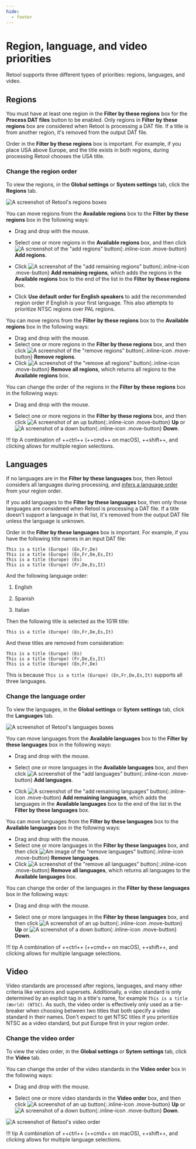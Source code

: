 ```yaml
---
hide:
  - footer
---
```


# Region, language, and video priorities

Retool supports three different types of priorities: regions, languages, and video.

## Regions

You must have at least one region in the **Filter by these regions** box for the
**Process DAT files** button to be enabled. Only regions in **Filter by these regions**
box are considered when Retool is processing a DAT file. If a title is from another
region, it's removed from the output DAT file.

Order in the **Filter by these regions** box is important. For example, if you place USA
above Europe, and the title exists in both regions, during processing Retool chooses the
USA title.

### Change the region order

To view the regions, in the **Global settings** or **System settings** tab, click the
**Regions** tab.

![A screenshot of Retool's regions boxes](images/regions.png)

You can move regions from the **Available regions** box to the **Filter by these regions**
box in the following ways:

* Drag and drop with the mouse.

* Select one or more regions in the **Available regions** box, and then click
  ![A screenshot of the "add regions" button](images/icons8-sort-right-100.png){:.inline-icon .move-button}
  **Add regions**.

* Click
  ![A screenshot of the "add remaining regions" button](images/icons8-end-100.png){:.inline-icon .move-button}
  **Add remaining regions**, which adds the regions in the **Available regions** box to
  the end of the list in the **Filter by these regions** box.

* Click **Use default order for English speakers** to add the recommended region order
  if English is your first language. This also attempts to prioritize NTSC regions over
  PAL regions.

You can move regions from the **Filter by these regions** box to the **Available regions**
box in the following ways:

* Drag and drop with the mouse.
* Select one or more regions in the **Filter by these regions** box, and then click
  ![A screenshot of the "remove regions" button](images/icons8-sort-left-100.png){:.inline-icon .move-button}
  **Remove regions**.
* Click
  ![A screenshot of the "remove all regions" button](images/icons8-skip-to-start-100.png){:.inline-icon .move-button}
  **Remove all regions**, which returns all regions to the **Available regions** box.

You can change the order of the regions in the **Filter by these regions** box in the
following ways:

* Drag and drop with the mouse.

* Select one or more regions in the **Filter by these regions** box, and then click
  ![A screenshot of an up button](images/icons8-sort-up-100.png){:.inline-icon .move-button}
  **Up** or ![A screenshot of a down button](images/icons8-sort-down-100.png){:.inline-icon .move-button}
  **Down**.

!!! tip
    A combination of ++ctrl++ (++cmd++ on macOS), ++shift++, and clicking allows for
    multiple region selections.

## Languages

If no languages are in the **Filter by these languages** box, then Retool considers all
languages during processing, and [infers a language order](terminology.md#implied-languages)
from your region order.

If you add languages to the **Filter by these languages** box, then only those languages
are considered when Retool is processing a DAT file. If a title doesn't support a language
in that list, it's removed from the output DAT file unless the language is unknown.

Order in the **Filter by these languages** box is important. For example, if you have the
following title names in an input DAT file:

```
This is a title (Europe) (En,Fr,De)
This is a title (Europe) (En,Fr,De,Es,It)
This is a title (Europe) (Es)
This is a title (Europe) (Fr,De,Es,It)
```

And the following language order:

1.  English

1.  Spanish

1.  Italian

Then the following title is selected as the 1G1R title:

```
This is a title (Europe) (En,Fr,De,Es,It)
```

And these titles are removed from consideration:

```
This is a title (Europe) (Es)
This is a title (Europe) (Fr,De,Es,It)
This is a title (Europe) (En,Fr,De)
```

This is because `This is a title (Europe) (En,Fr,De,Es,It)` supports all three languages.

### Change the language order

To view the languages, in the **Global settings** or **Sytem settings** tab, click the
**Languages** tab.

![A screenshot of Retool's languages boxes](images/languages.png)

You can move languages from the **Available languages** box to the
**Filter by these languages** box in the following ways:

* Drag and drop with the mouse.

* Select one or more languages in the **Available languages** box, and then click
  ![A screenshot of the "add languages" button](images/icons8-sort-right-100.png){:.inline-icon .move-button}
  **Add languages**.

* Click
  ![A screenshot of the "add remaining languages" button](images/icons8-end-100.png){:.inline-icon .move-button}
  **Add remaining languages**, which adds the languages in the **Available languages** box to
  the end of the list in the **Filter by these languages** box.

You can move languages from the **Filter by these languages** box to the
**Available languages** box in the following ways:

* Drag and drop with the mouse.
* Select one or more languages in the **Filter by these languages** box, and then click
  ![Am image of the "remove languages" button](images/icons8-sort-left-100.png){:.inline-icon .move-button}
  **Remove languages**.
* Click
  ![A screenshot of the "remove all languages" button](images/icons8-skip-to-start-100.png){:.inline-icon .move-button}
  **Remove all languages**, which returns all languages to the **Available languages** box.

You can change the order of the languages in the **Filter by these languages** box in the
following ways:

* Drag and drop with the mouse.

* Select one or more languages in the **Filter by these languages** box, and then click
  ![A screenshot of an up button](images/icons8-sort-up-100.png){:.inline-icon .move-button}
  **Up** or ![A screenshot of a down button](images/icons8-sort-down-100.png){:.inline-icon .move-button}
  **Down**.

!!! tip
    A combination of ++ctrl++ (++cmd++ on macOS), ++shift++, and clicking allows for
    multiple language selections.

## Video

Video standards are processed after regions, languages, and many other criteria like
versions and supersets. Additionally, a video standard is only determined by an explicit
tag in a title's name, for example `This is a title (World) (NTSC)`. As such, the video
order is effectively only used as a tie-breaker when choosing between two titles that both
specify a video standard in their names. Don't expect to get NTSC titles if you prioritize
NTSC as a video standard, but put Europe first in your region order.

### Change the video order

To view the video order, in the **Global settings** or **Sytem settings** tab, click the
**Video** tab.

You can change the order of the video standards in the **Video order** box in the
following ways:

* Drag and drop with the mouse.

* Select one or more video standards in the **Video order** box, and then click
  ![A screenshot of an up button](images/icons8-sort-up-100.png){:.inline-icon .move-button}
  **Up** or ![A screenshot of a down button](images/icons8-sort-down-100.png){:.inline-icon .move-button}
  **Down**.

![A screenshot of Retool's video order](images/video.png)

!!! tip
    A combination of ++ctrl++ (++cmd++ on macOS), ++shift++, and clicking allows for
    multiple language selections.
